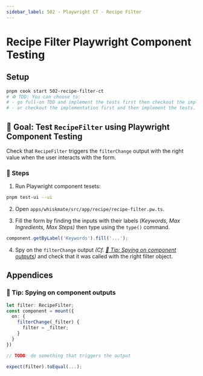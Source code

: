 ```yaml
---
sidebar_label: 502 - Playwright CT - Recipe Filter
---
```


# Recipe Filter Playwright Component Testing

## Setup

```sh
pnpm cook start 502-recipe-filter-ct
# ♻️ TDD: You can choose to:
# - go full-on TDD and implement the tests first then checkout the implementation later,
# - or checkout the implementation first and then implement the tests.
```

## 🎯 Goal: Test `RecipeFilter` using Playwright Component Testing

Check that `RecipeFilter` triggers the `filterChange` output with the right value when the user interacts with the form.

### 📝 Steps

1. Run Playwright component tesets:

```sh
pnpm test-ui --ui
```

2. Open `apps/whiskmate/src/app/recipe/recipe-filter.pw.ts`.

3. Fill the form by finding the inputs with their labels _(Keywords, Max Ingredients, Max Steps)_ then type using the `type()` command.

```ts
component.getByLabel('Keywords').fill('...');
```

4. Spy on the `filterChange` output _(Cf. [🎁 Tip: Spying on component outputs](#-tip-spying-on-component-outputs))_ and check that it was called with the right filter object.

## Appendices

### 🎁 Tip: Spying on component outputs

```ts
let filter: RecipeFilter;
const component = mount({
  on: {
    filterChange(_filter) {
      filter = _filter;
    }
  }
})

// TODO: do something that triggers the output

expect(filter).toEqual(...);
```
